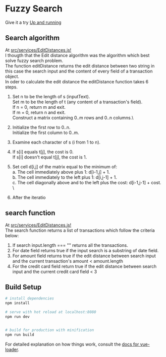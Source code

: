 # Fuzzy Search 

Give it a try [Up and running](http://clipcodechallenge.s3-website-us-east-1.amazonaws.com/)
## Search algorithm
At [src/services/EditDistances.js!](https://github.com/6Jonathan6/FuzzySearch/blob/master/src/services/EditDistance.js)\
I thougth that the Edit distance algorithm  was the algorithm which best solve fuzzy search problem.\
The function editDistance returns the edit distance between two string in this case the search input and the content of every field
of a transaction object.\
In oder to calculate the edit distance  the editDistance function takes 6 steps.
 1. Set n to be the length of s (inputText).\
Set m to be the length of t (any content of a transaction's field).\
If n = 0, return m and exit.\
If m = 0, return n and exit.\
Construct a matrix containing 0..m rows and 0..n columns.\

2. Initialize the first row to 0..n. \
  Initialize the first column to 0..m.

3. Examine each character of s (i from 1 to n).

4. If s[i] equals t[j], the cost is 0.\
If s[i] doesn't equal t[j], the cost is 1.

5. Set cell d[i,j] of the matrix equal to the minimum of: \
  a. The cell immediately above plus 1: d[i-1,j] + 1. \
  b. The cell immediately to the left plus 1: d[i,j-1] + 1. \
  c. The cell diagonally above and to the left plus the cost: d[i-1,j-1] + cost. \
  
6. After the iteratio

## search function
At [src/services/EditDistances.js!](https://github.com/6Jonathan6/FuzzySearch/blob/master/src/services/EditDistance.js)\
The search function returns a list of transactions which follow
the criteria below:
  1. If search input.length === "" returns all the transactions.
  2. For date field  returns true  if the input search is a substring of date field.
  3. For amount field  returns true if the edit distance between search input and  the 
  current transaction's amount  < amount.length
  4. For the credit card field return true if the edit distance between search input and 
  the current credit card field  < 3
## Build Setup

``` bash
# install dependencies
npm install

# serve with hot reload at localhost:8080
npm run dev


# build for production with minification
npm run build
```

For detailed explanation on how things work, consult the [docs for vue-loader](http://vuejs.github.io/vue-loader).

